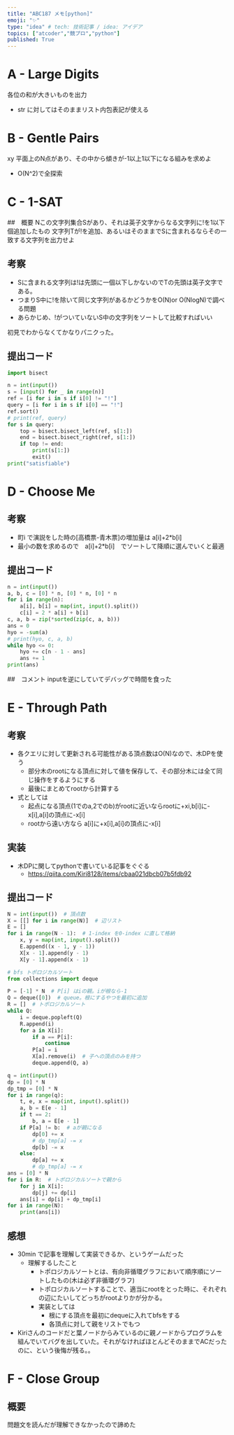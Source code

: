 ```yaml
---
title: "ABC187 メモ[python]"
emoji: "✨"
type: "idea" # tech: 技術記事 / idea: アイデア
topics: ["atcoder","競プロ","python"]
published: True
---
```


# A - Large Digits 
各位の和が大きいものを出力
- str に対してはそのままリスト内包表記が使える
# B - Gentle Pairs 
xy 平面上のN点があり、その中から傾きが-1以上1以下になる組みを求めよ
- O(N^2)で全探索
# C - 1-SAT 
##　概要
Nこの文字列集合Sがあり、それは英子文字からなる文字列に!を1以下個追加したもの
文字列Tが!を追加、あるいはそのままでSに含まれるならその一致する文字列を出力せよ
## 考察
- Sに含まれる文字列は!は先頭に一個以下しかないのでTの先頭は英子文字である。
- つまりS中に!を除いて同じ文字列があるかどうかをO(N)or O(NlogN)で調べる問題
- あらかじめ、!がついていないS中の文字列をソートして比較すればいい

初見でわからなくてかなりパニクった。

## 提出コード
```python
import bisect

n = int(input())
s = [input() for _ in range(n)]
ref = [i for i in s if i[0] != "!"]
query = [i for i in s if i[0] == "!"]
ref.sort()
# print(ref, query)
for s in query:
    top = bisect.bisect_left(ref, s[1:])
    end = bisect.bisect_right(ref, s[1:])
    if top != end:
        print(s[1:])
        exit()
print("satisfiable")
```

# D - Choose Me
## 考察
- 町i で演説をした時の[高橋票-青木票]の増加量は a[i]+2*b[i]
- 最小の数を求めるので　a[i]+2*b[i]　でソートして降順に選んでいくと最適

## 提出コード
```python
n = int(input())
a, b, c = [0] * n, [0] * n, [0] * n
for i in range(n):
    a[i], b[i] = map(int, input().split())
    c[i] = 2 * a[i] + b[i]
c, a, b = zip(*sorted(zip(c, a, b)))
ans = 0
hyo = -sum(a)
# print(hyo, c, a, b)
while hyo <= 0:
    hyo += c[n - 1 - ans]
    ans += 1
print(ans)
```
##　コメント
inputを逆にしていてデバッグで時間を食った

# E - Through Path 
## 考察
- 各クエリに対して更新される可能性がある頂点数はO(N)なので、木DPを使う
  - 部分木のrootになる頂点に対して値を保存して、その部分木には全て同じ操作をするようにする
  - 最後にまとめてrootから計算する
- 式としては
  - 起点になる頂点(1でのa,2でのb)がrootに近いならrootに+xi,b[i]に-x[i],a[i]の頂点に-x[i]
  - rootから遠い方なら a[i]に+x[i],a[i]の頂点に-x[i]

## 実装
- 木DPに関してpythonで書いている記事をぐぐる
  - https://qiita.com/Kiri8128/items/cbaa021dbcb07b5fdb92

## 提出コード
```python
N = int(input())  # 頂点数
X = [[] for i in range(N)]  # 辺リスト
E = []
for i in range(N - 1):  # 1-index を0-index に直して格納
    x, y = map(int, input().split())
    E.append((x - 1, y - 1))
    X[x - 1].append(y - 1)
    X[y - 1].append(x - 1)

# bfs トポロジカルソート
from collections import deque

P = [-1] * N  # P[i] はiの親。iが根なら-1
Q = deque([0])  # queue。根にするやつを最初に追加
R = []  # トポロジカルソート
while Q:
    i = deque.popleft(Q)
    R.append(i)
    for a in X[i]:
        if a == P[i]:
            continue
        P[a] = i
        X[a].remove(i)  # 子への頂点のみを持つ
        deque.append(Q, a)

q = int(input())
dp = [0] * N
dp_tmp = [0] * N
for i in range(q):
    t, e, x = map(int, input().split())
    a, b = E[e - 1]
    if t == 2:
        b, a = E[e - 1]
    if P[a] != b:  # aが親になる
        dp[0] += x
        # dp_tmp[a] -= x
        dp[b] -= x
    else:
        dp[a] += x
        # dp_tmp[a] -= x
ans = [0] * N
for i in R:  # トポロジカルソートで親から
    for j in X[i]:
        dp[j] += dp[i]
    ans[i] = dp[i] + dp_tmp[i]
for i in range(N):
    print(ans[i])
```

## 感想
- 30min で記事を理解して実装できるか、というゲームだった
  - 理解するしたこと
    - トポロジカルソートとは、有向非循環グラフにおいて順序順にソートしたもの(木は必ず非循環グラフ)
    - トポロジカルソートすることで、適当にrootをとった時に、それぞれの辺にたいしてどっちがrootよりかが分かる。
    - 実装としては
      - 根にする頂点を最初にdequeに入れてbfsをする
      - 各頂点に対して親をリストでもつ
- Kiriさんのコードだと葉ノードからみているのに親ノードからプログラムを組んでいてバグを出していた。それがなければほとんどそのままでACだったのに、という後悔が残る。。




# F - Close Group
## 概要
問題文を読んだが理解できなかったので諦めた



